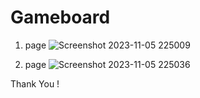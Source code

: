 # Gameboard
1. page
![Screenshot 2023-11-05 225009](https://github.com/Sujitmaurya123/Gameboard/assets/113910576/e54ad0bb-cc2a-40e3-a72a-5067e5199664)

2. page
![Screenshot 2023-11-05 225036](https://github.com/Sujitmaurya123/Gameboard/assets/113910576/f9e2bfc4-6380-45f3-b51e-353bdccb8594)


Thank You !
